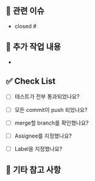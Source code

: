 ## 📎 관련 이슈
- closed # 

## 📄 추가 작업 내용
-


## ✅ Check List
- [ ] 테스트가 전부 통과되었나요?
- [ ] 모든 commit이 push 되었나요?
- [ ] merge할 branch를 확인했나요?
- [ ] Assignee를 지정했나요?
- [ ] Label을 지정했나요?


## 💬 기타 참고 사항


